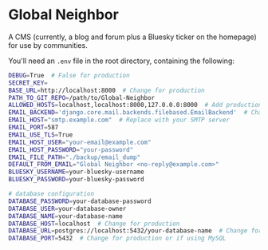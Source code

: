 # Global Neighbor

A CMS (currently, a blog and forum plus a Bluesky ticker on the homepage) for use by communities.

You'll need an `.env` file in the root directory, containing the following:

```bash
DEBUG=True  # False for production
SECRET_KEY=
BASE_URL=http://localhost:8000  # Change for production
PATH_TO_GIT_REPO=/path/to/Global-Neighbor
ALLOWED_HOSTS=localhost,localhost:8000,127.0.0.0:8000  # Add production hosts
EMAIL_BACKEND='django.core.mail.backends.filebased.EmailBackend'  # Change filebased to smtp on production
EMAIL_HOST="smtp.example.com"  # Replace with your SMTP server
EMAIL_PORT=587
EMAIL_USE_TLS=True
EMAIL_HOST_USER="your-email@example.com"
EMAIL_HOST_PASSWORD="your-password"
EMAIL_FILE_PATH="./backup/email_dump"
DEFAULT_FROM_EMAIL="Global Neighbor <no-reply@example.com>"
BLUESKY_USERNAME=your-bluesky-username
BLUESKY_PASSWORD=your-bluesky-password

# database configuration
DATABASE_PASSWORD=your-database-password
DATABASE_USER=your-database-owner
DATABASE_NAME=your-database-name
DATABASE_HOST=localhost  # Change for production
DATABASE_URL=postgres://localhost:5432/your-database-name  # Change for production or if using MySQL
DATABASE_PORT=5432  # Change for production or if using MySQL
```
